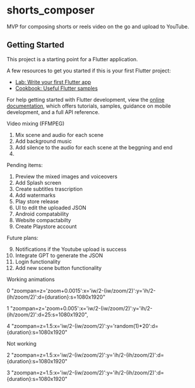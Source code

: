 # shorts_composer

MVP for composing shorts or reels video on the go and upload to YouTube.

## Getting Started

This project is a starting point for a Flutter application.

A few resources to get you started if this is your first Flutter project:

- [Lab: Write your first Flutter app](https://docs.flutter.dev/get-started/codelab)
- [Cookbook: Useful Flutter samples](https://docs.flutter.dev/cookbook)

For help getting started with Flutter development, view the
[online documentation](https://docs.flutter.dev/), which offers tutorials,
samples, guidance on mobile development, and a full API reference.



Video mixing (FFMPEG)

1. Mix scene and audio for each scene
2. Add background music
3. Add silence to the audio for each scene at the beggning and end
4. 




Pending items:

1. Preview the mixed images and voiceovers
8. Add Splash screen
2. Create subtitles trascription
3. Add watermarks
6. Play store release
11. UI to edit the uploaded JSON
4. Android compatability
5. Website compactabilty
7. Create Playstore account


Future plans:

9. Notifications if the Youtube upload is success
10. Integrate GPT to generate the JSON
12. Login functionality
13. Add new scene button functionality

Working animations

0
"zoompan=z='zoom+0.0015':x='iw/2-(iw/zoom/2)':y='ih/2-(ih/zoom/2)':d={duration}:s=1080x1920"

1
"zoompan=z='zoom+0.005':x='iw/2-(iw/zoom/2)':y='ih/2-(ih/zoom/2)':d=25:s=1080x1920",

4
"zoompan=z=1.5:x='iw/2-(iw/zoom/2)':y='random(1)*20':d={duration}:s=1080x1920"



Not working

2
"zoompan=z=1.5:x='iw/2-(iw/zoom/2)':y='ih/2-(ih/zoom/2)':d={duration}:s=1080x1920"

3
"zoompan=z=1.5:x='iw/2-(iw/zoom/2)':y='ih/2-(ih/zoom/2)':d={duration}:s=1080x1920"